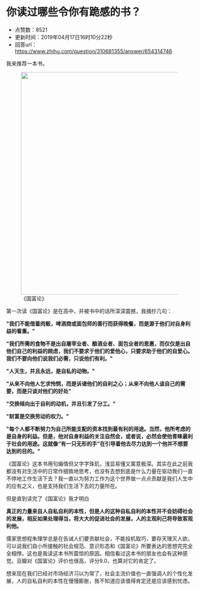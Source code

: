 # 你读过哪些令你有跪感的书？
- 点赞数：8521
- 更新时间：2019年04月17日16时10分22秒
- 回答url：https://www.zhihu.com/question/310681355/answer/654314746
<body>
 <p data-pid="rF44r4FB">我来推荐一本书。</p>
 <figure data-size="normal">
  <img src="https://picx.zhimg.com/50/v2-55a68a795220dc19e959efbe28e63647_720w.jpg?source=1940ef5c" data-rawwidth="600" data-rawheight="823" data-size="normal" data-original-token="v2-9104ea594a3ca36518e886bfc15b9254" data-default-watermark-src="https://picx.zhimg.com/50/v2-345fc14996c879a3139b3d5d5365e371_720w.jpg?source=1940ef5c" class="origin_image zh-lightbox-thumb" width="600" data-original="https://pic1.zhimg.com/v2-55a68a795220dc19e959efbe28e63647_r.jpg?source=1940ef5c">
  <figcaption>
   《国富论》
  </figcaption>
 </figure>
 <p data-pid="LbaloV0G">第一次读《国富论》是在高中，并被书中的话所深深震撼，我摘抄几句：</p>
 <p data-pid="eWCTQhIN"><b>"我们不能借着肉贩，啤酒商或面包师的善行而获得晚餐，而是源于他们对自身利益的看重。"</b></p>
 <p data-pid="AF23kbx0"><b>"我们所需的食物不是出自屠宰业者、酿酒业者、面包业者的恩惠，而仅仅是出自他们自己的利益的顾虑，我们不要求于他们的爱他心，只要求助于他们的自爱心。我们不要向他们说我们必需，只说他们有利。"</b></p>
 <p data-pid="K9a6xqeR"><b>"人天生，并且永远，是自私的动物。"</b></p>
 <p data-pid="QXnFv6KP"><b>"从来不向他人乞求怜悯，而是诉诸他们的自利之心；从来不向他人谈自己的需要，而是只谈对他们的好处"</b></p>
 <p data-pid="2WsxPl3H"><b>"交换倾向出于自利的动机，并且引发了分工。"</b></p>
 <p data-pid="P8lq-gwW"><b>"财富是交换劳动的权力。"</b></p>
 <p data-pid="P-oV-aYM"><b>"每个人都不断努力为自己所能支配的资本找到最有利的用途。当然，他所考虑的是自身的利益。但是，他对自身利益的关注自然会，或者说，必然会使他青睐最利于社会的用途。这就像“有一只无形的手”在引导着他去尽力达到一个他并不想要达到的目的。"</b></p>
 <p data-pid="tSppg1UX">《国富论》这本书用句煽情但又字字珠玑，浅显易懂又寓意极深。其实在此之前我都没有对生活中的日常作细致地思考，也没有去想到底是什么力量在驱动我们一直不停地工作生活下去？我一直以为努力工作为这个世界做一点点贡献是我们人生中的应有之义，也是支持我们生活下去的力量所在。</p>
 <p data-pid="mWbYHKap">但是直到读完了《国富论》我才明白</p>
 <p data-pid="V_-qyEQV"><b>真正的力量来自人自私自利的本性，但是人的这种自私自利的本性并不会妨碍社会的发展，相反如果处理得当，将大大的促进社会的发展，人的主观利己将导致客观利他。</b></p>
 <p data-pid="4N7VPTsm">儒家思想程朱理学总是在告诫人们要贡献社会，不能投机取巧，要存天理灭人欲。可以说我们自小所接触的社会规范、意识形态和《国富论》所要表达的思想完完全全相悖。这也是我读这本书所震惊的原因。相信看过这本书的朋友也会有这种感觉。豆瓣对《国富论》评价也很高，评分9.0，也算对它的肯定了。</p>
 <p data-pid="bpW9-DE6">想来现在我们已经对市场经济习以为常了，社会主流价值也一直强调人的个性化发展，人的自私自利的本性在慢慢膨胀，我不知道应该值得肯定还是应该感到忧虑。</p>
</body>